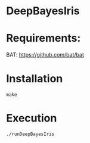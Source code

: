 # DeepBayesIris

# Requirements:
BAT: https://github.com/bat/bat

# Installation

```
make
```

# Execution

```
./runDeepBayesIris
```

